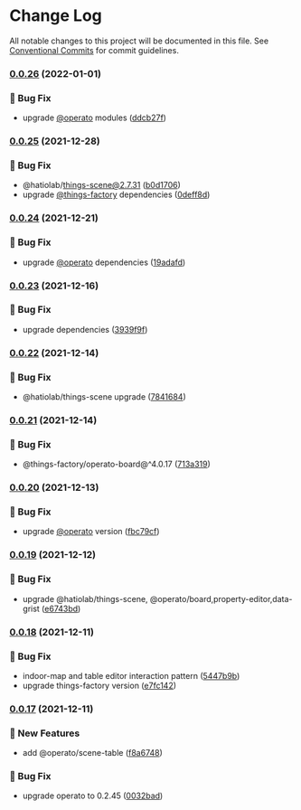 # Change Log

All notable changes to this project will be documented in this file.
See [Conventional Commits](https://conventionalcommits.org) for commit guidelines.

### [0.0.26](https://github.com/things-scene/operato-scene/compare/v0.0.25...v0.0.26) (2022-01-01)


### :bug: Bug Fix

* upgrade [@operato](https://github.com/operato) modules ([ddcb27f](https://github.com/things-scene/operato-scene/commit/ddcb27f7562243d9fc581fed3090c3be42ce1d28))



### [0.0.25](https://github.com/things-scene/operato-scene/compare/v0.0.24...v0.0.25) (2021-12-28)


### :bug: Bug Fix

* @hatiolab/things-scene@2.7.31 ([b0d1706](https://github.com/things-scene/operato-scene/commit/b0d17064bb42ed4a60008a15d48700a328711ab8))
* upgrade [@things-factory](https://github.com/things-factory) dependencies ([0deff8d](https://github.com/things-scene/operato-scene/commit/0deff8dcaba7a7e81061246298b889f6165091d7))



### [0.0.24](https://github.com/things-scene/operato-scene/compare/v0.0.23...v0.0.24) (2021-12-21)


### :bug: Bug Fix

* upgrade [@operato](https://github.com/operato) dependencies ([19adafd](https://github.com/things-scene/operato-scene/commit/19adafde63c6a819c905c8b325b8fca6a3ff9e70))



### [0.0.23](https://github.com/things-scene/operato-scene/compare/v0.0.22...v0.0.23) (2021-12-16)


### :bug: Bug Fix

* upgrade dependencies ([3939f9f](https://github.com/things-scene/operato-scene/commit/3939f9f4069f97a5370b616375e3ecf36cf41704))



### [0.0.22](https://github.com/things-scene/operato-scene/compare/v0.0.21...v0.0.22) (2021-12-14)


### :bug: Bug Fix

* @hatiolab/things-scene upgrade ([7841684](https://github.com/things-scene/operato-scene/commit/78416849b0a336c55450e15f09d3cb58cc5e8e51))



### [0.0.21](https://github.com/things-scene/operato-scene/compare/v0.0.20...v0.0.21) (2021-12-14)


### :bug: Bug Fix

* @things-factory/operato-board@^4.0.17 ([713a319](https://github.com/things-scene/operato-scene/commit/713a319b55a9d27fca98a1b577898863cf89a765))



### [0.0.20](https://github.com/things-scene/operato-scene/compare/v0.0.19...v0.0.20) (2021-12-13)


### :bug: Bug Fix

* upgrade [@operato](https://github.com/operato) version ([fbc79cf](https://github.com/things-scene/operato-scene/commit/fbc79cfcc60f92a5c6c510dc07a42bc92b810777))



### [0.0.19](https://github.com/things-scene/operato-scene/compare/v0.0.18...v0.0.19) (2021-12-12)


### :bug: Bug Fix

* upgrade @hatiolab/things-scene, @operato/board,property-editor,data-grist ([e6743bd](https://github.com/things-scene/operato-scene/commit/e6743bda29852fdae779b893a1e825a1cb73f0f9))



### [0.0.18](https://github.com/things-scene/operato-scene/compare/v0.0.17...v0.0.18) (2021-12-11)


### :bug: Bug Fix

* indoor-map and table editor interaction pattern ([5447b9b](https://github.com/things-scene/operato-scene/commit/5447b9b36bab108db6845ccd6c82a5c6ece7ffbf))
* upgrade things-factory version ([e7fc142](https://github.com/things-scene/operato-scene/commit/e7fc142a70d3d54b61fdd076522dede8a5908dcd))



### [0.0.17](https://github.com/things-scene/operato-scene/compare/v0.0.16...v0.0.17) (2021-12-11)


### :rocket: New Features

* add @operato/scene-table ([f8a6748](https://github.com/things-scene/operato-scene/commit/f8a6748e23c0195d40c788a92b4e5f9b795d49f4))


### :bug: Bug Fix

* upgrade operato to 0.2.45 ([0032bad](https://github.com/things-scene/operato-scene/commit/0032bad0914e7fd7eae5e8cc1574df20ce7cb851))
